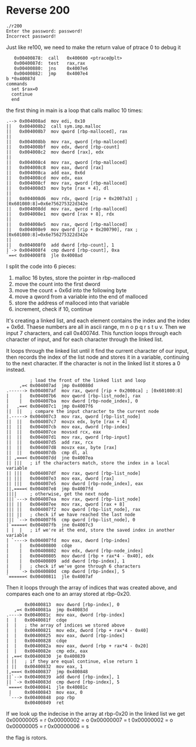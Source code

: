 # Reverse 200
```
./r200
Enter the password: password!
Incorrect password!
```
Just like re100, we need to make the return value of ptrace 0 to debug it
```
   0x00400878:	call   0x400600 <ptrace@plt>
   0x0040087d:	test   rax,rax
   0x00400880:	jns    0x4007e6
   0x00400882:	jmp    0x4007e4
b *0x40087d
commands
  set $rax=0
  continue
  end
```

the first thing in main is a loop that calls malloc 10 times:
```
.--> 0x004008ad  mov edi, 0x10
||   0x004008b2  call sym.imp.malloc
||   0x004008b7  mov qword [rbp-malloced], rax 
||
||   0x004008bb  mov rax, qword [rbp-malloced]
||   0x004008bf  mov edx, dword [rbp-count]
||   0x004008c2  mov dword [rax], edx 
||
||   0x004008c4  mov rax, qword [rbp-malloced]
||   0x004008c8  mov eax, dword [rax]
||   0x004008ca  add eax, 0x6d
||   0x004008cd  mov edx, eax 
||   0x004008cf  mov rax, qword [rbp-malloced]
||   0x004008d3  mov byte [rax + 4], dl
||
||   0x004008d6  mov rdx, qword [rip + 0x2007a3] ; [0x601080:8]=0x6e756275322d342e
||   0x004008dd  mov rax, qword [rbp-malloced]
||   0x004008e1  mov qword [rax + 8], rdx 
||
||   0x004008e5  mov rax, qword [rbp-malloced]
||   0x004008e9  mov qword [rip + 0x200790], rax ; [0x601080:8]=0x6e756275322d342e
||
||   0x004008f0  add dword [rbp-count], 1
|`-> 0x004008f4  cmp dword [rbp-count], 0xa
`==< 0x004008f8  jle 0x4008ad 
```
I split the code into 6 pieces:

1. malloc 16 bytes, store the pointer in rbp-malloced
2. move the count into the first dword
3. move the count + 0x6d into the following byte
4. move a qword from a variable into the end of malloced
5. store the address of malloced into that variable
6. increment, check if 10, continue

It's creating a linked list, and each element contains the index and the index + 0x6d. Thaese numbers are all in ascii range, m n o p q r s t u v. Then we input 7 characters, and call 0x40074d. This function loops through each character of input, and for each character through the linked list.

It loops through the linked list until it find the current character of our input, then records the index of the list node and stores it in a variable, continuing to the next character. If the character is not in the linked list it stores a 0 instead.
```
         ; load the front of the linked list and loop
     ,=< 0x004007ad  jmp 0x40080d                       
.------> 0x004007af  mov rax, qword [rip + 0x2008ca] ; [0x601080:8]
|    |   0x004007b6  mov qword [rbp-list_node], rax 
|    |   0x004007ba  mov dword [rbp-node_index], 0
|   ,==< 0x004007c1  jmp 0x4007f6
||  ||   ; compare the input character to the current node
|.-----> 0x004007c3  mov rax, qword [rbp-list_node]
||  ||   0x004007c7  movzx edx, byte [rax + 4]
||  ||   0x004007cb  mov eax, dword [rbp-index]
||  ||   0x004007ce  movsxd rcx, eax
||  ||   0x004007d1  mov rax, qword [rbp-input] 
||  ||   0x004007d5  add rax, rcx
||  ||   0x004007d8  movzx eax, byte [rax]
||  ||   0x004007db  cmp dl, al
|| ,===< 0x004007dd  jne 0x4007ea
|| |||   ; if the characters match, store the index in a local variable
|| |||   0x004007df  mov rax, qword [rbp-list_node]
|| |||   0x004007e3  mov eax, dword [rax]
|| |||   0x004007e5  mov dword [rbp-node_index], eax
||,====< 0x004007e8  jmp 0x4007fd
||||     ; otherwise, get the next node
|||`---> 0x004007ea  mov rax, qword [rbp-list_node]
||| ||   0x004007ee  mov rax, qword [rax + 8]
||| ||   0x004007f2  mov qword [rbp-list_node], rax
||| ||   ; check if we have reached the last node
||| `--> 0x004007f6  cmp qword [rbp-list_node], 0
|`=====< 0x004007fb  jne 0x4007c3
| |  |   ; if we're at the end, store the saved index in another variable
| `----> 0x004007fd  mov eax, dword [rbp-index]
|    |   0x00400800  cdqe
|    |   0x00400802  mov edx, dword [rbp-node_index]
|    |   0x00400805  mov dword [rbp + rax*4 - 0x40], edx
|    |   0x00400809  add dword [rbp-index], 1
|    |   ; check if we've gone through 6 characters
|    `-> 0x0040080d  cmp dword [rbp-index], 5
`======< 0x00400811  jle 0x4007af
```
Then it loops through the array of indices that was created above, and compares each one to an array stored at rbp-0x20.
```
       0x00400813  mov dword [rbp-index], 0
   ,=< 0x0040081a  jmp 0x40083d
.----> 0x0040081c  mov eax, dword [rbp-index]
|  |   0x0040081f  cdqe
|  |   ; the array of indices we stored above
|  |   0x00400821  mov edx, dword [rbp + rax*4 - 0x40]
|  |   0x00400825  mov eax, dword [rbp-index]
|  |   0x00400828  cdqe
|  |   0x0040082a  mov eax, dword [rbp + rax*4 - 0x20]
|  |   0x0040082e  cmp edx, eax
| ,==< 0x00400830  je 0x400839
| ||   ; if they are equal continue, else return 1
| ||   0x00400832  mov eax, 1
|,===< 0x00400837  jmp 0x400848
||`--> 0x00400839  add dword [rbp-index], 1
|| `-> 0x0040083d  cmp dword [rbp-index], 5
`====< 0x00400841  jle 0x40081c
 |     0x00400843  mov eax, 0
 `---> 0x00400848  pop rbp
       0x00400849  ret
```

If we look up the indecise in the array at rbp-0x20 in the linked list we get
0x00000005 = r
0x00000002 = o
0x00000007 = t
0x00000002 = o
0x00000005 = r
0x00000006 = s

the flag is rotors.

